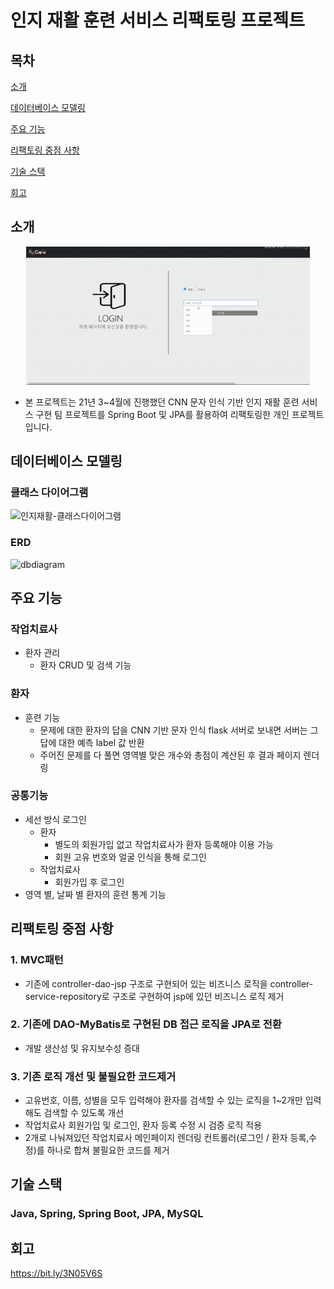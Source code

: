 # 인지 재활 훈련 서비스 리팩토링 프로젝트

## 목차
[소개](#소개)

[데이터베이스 모델링](#데이터베이스-모델링)

[주요 기능](#주요-기능)

[리팩토링 중점 사항](#리팩토링-중점-사항)

[기술 스택](#기술-스택)

[회고](#회고)

## 소개

  <div align="center">
  <img src="./src/main/webapp/resources/images/patientGif.gif" width="90%">
  </div>

- 본 프로젝트는 21년 3~4월에 진행했던 CNN 문자 인식 기반 인지 재활 훈련 서비스 구현 팀 프로젝트를 
  Spring Boot 및 JPA를 활용하여 리팩토링한 개인 프로젝트입니다.

## 데이터베이스 모델링

### 클래스 다이어그램
![인지재활-클래스다이어그램](https://github.com/developer-yechan/Cognitive-Rehabilitation-Training-Service/assets/99064214/370fa03c-80fa-49be-834f-78b734ec222f)
### ERD
![dbdiagram](https://github.com/developer-yechan/Cognitive-Rehabilitation-Training-Service/assets/99064214/6e02ec4e-f4cd-4e4a-b6cf-ce765de70f98)


## 주요 기능

### 작업치료사
  - 환자 관리
    - 환자 CRUD 및 검색 기능
### 환자
  - 훈련 기능 
    - 문제에 대한 환자의 답을 CNN 기반 문자 인식 flask 서버로 보내면 서버는 그 답에 대한 예측 label 값 반환
    - 주어진 문제를 다 풀면 영역별 맞은 개수와 총점이 계산된 후 결과 페이지 렌더링  

### 공통기능
  -  세선 방식 로그인
     - 환자
        - 별도의 회원가입 없고 작업치료사가 환자 등록해야 이용 가능
       - 회원 고유 번호와 얼굴 인식을 통해 로그인  
     - 작업치료사
       - 회원가입 후 로그인 
  - 영역 별, 날짜 별 환자의 훈련 통계 기능
    
## 리팩토링 중점 사항

### 1. MVC패턴
   - 기존에 controller-dao-jsp 구조로 구현되어 있는 비즈니스 로직을 controller-service-repository로 구조로 구현하여 jsp에 있던 비즈니스 로직 제거

### 2. 기존에 DAO-MyBatis로 구현된 DB 접근 로직을 JPA로 전환
   - 개발 생산성 및 유지보수성 증대   

### 3. 기존 로직 개선 및 불필요한 코드제거 
   - 고유번호, 이름, 성별을 모두 입력해야 환자를 검색할 수 있는 로직을 1~2개만 입력해도 검색할 수 있도록 개선
   - 작업치료사 회원가입 및 로그인, 환자 등록 수정 시 검증 로직 적용
   - 2개로 나눠져있던 작업치료사 메인페이지 렌더링 컨트롤러(로그인 / 환자 등록,수정)를 하나로 합쳐 불필요한 코드를 제거

## 기술 스택
### Java, Spring, Spring Boot, JPA, MySQL

## 회고
https://bit.ly/3N05V6S
